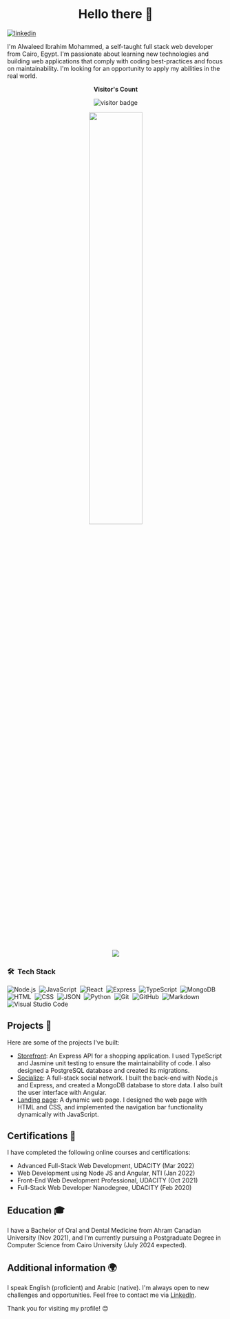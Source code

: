 <h1 align="center">
  <b>Hello there 👋</b>
</h1>

[![linkedin](https://img.shields.io/badge/LinkedIn-0077B5?style=for-the-badge&logo=linkedin&logoColor=white)](https://www.linkedin.com/in/al-waleed-ibrahim/)

I'm Alwaleed Ibrahim Mohammed, a self-taught full stack web developer from Cairo, Egypt. I'm passionate about learning new technologies and building web applications that comply with coding best-practices and focus on maintainability. I'm looking for an opportunity to apply my abilities in the real world.

<p align="center"><b>Visitor's Count</b></p>
<p align="center"><img src="https://profile-counter.glitch.me/%7Balwaleedibrahim%7D/count.svg" alt="visitor badge"/></p>
<p align="center" ><img width="49.5%" src="https://github-readme-stats.vercel.app/api?username=alwaleedibrahim&show_icons=true&theme=chartreuse-dark&hide_border=true" /></p> 
<p align="center" ><img src="https://github-readme-streak-stats.herokuapp.com?user=alwaleedibrahim&theme=chartreuse-dark"></p>

### 🛠 &nbsp;Tech Stack

![Node.js](https://img.shields.io/badge/-Node.js-05122A?style=flat&logo=node.js&logoColor=339933)&nbsp;
![JavaScript](https://img.shields.io/badge/-JavaScript-05122A?style=flat&logo=javascript)&nbsp;
![React](https://img.shields.io/badge/-React-05122A?style=flat&logo=react&logoColor=339933)&nbsp;
![Express](https://img.shields.io/badge/-Express-05122A?style=flat&logo=express)&nbsp;
![TypeScript](https://img.shields.io/badge/-TypeScript-05122A?style=flat&logo=typescript)&nbsp;
![MongoDB](https://img.shields.io/badge/-MongoDB-05122A?style=flat&logo=mongodb)&nbsp;
![HTML](https://img.shields.io/badge/-HTML-05122A?style=flat&logo=HTML5)&nbsp;
![CSS](https://img.shields.io/badge/-CSS-05122A?style=flat&logo=CSS3&logoColor=1572B6)&nbsp;
![JSON](https://img.shields.io/badge/-JSON-05122A?style=flat&logo=json&logoColor=000000)&nbsp;
![Python](https://img.shields.io/badge/-Python-05122A?style=flat&logo=python)&nbsp;
![Git](https://img.shields.io/badge/-Git-05122A?style=flat&logo=git)&nbsp;
![GitHub](https://img.shields.io/badge/-GitHub-05122A?style=flat&logo=github)&nbsp;
![Markdown](https://img.shields.io/badge/-Markdown-05122A?style=flat&logo=markdown)&nbsp;
![Visual Studio Code](https://img.shields.io/badge/-Visual%20Studio%20Code-05122A?style=flat&logo=visual-studio-code&logoColor=007ACC)&nbsp;

## Projects 🚀

Here are some of the projects I've built:

- [Storefront](https://github.com/alwaleedibrahim/storefront): An Express API for a shopping application. I used TypeScript and Jasmine unit testing to ensure the maintainability of code. I also designed a PostgreSQL database and created its migrations.
- [Socialize](https://github.com/alwaleedibrahim/socialize): A full-stack social network. I built the back-end with Node.js and Express, and created a MongoDB database to store data. I also built the user interface with Angular.
- [Landing page](https://github.com/alwaleedibrahim/landing_page): A dynamic web page. I designed the web page with HTML and CSS, and implemented the navigation bar functionality dynamically with JavaScript.

## Certifications 📜

I have completed the following online courses and certifications:

- Advanced Full-Stack Web Development, UDACITY (Mar 2022)
- Web Development using Node JS and Angular, NTI (Jan 2022)
- Front-End Web Development Professional, UDACITY (Oct 2021)
- Full-Stack Web Developer Nanodegree, UDACITY (Feb 2020)

## Education 🎓

I have a Bachelor of Oral and Dental Medicine from Ahram Canadian University (Nov 2021), and I'm currently pursuing a Postgraduate Degree in Computer Science from Cairo University (July 2024 expected).

## Additional information 🌍

I speak English (proficient) and Arabic (native). I'm always open to new challenges and opportunities. Feel free to contact me via [LinkedIn](https://www.linkedin.com/in/al-waleed-ibrahim/).

Thank you for visiting my profile! 😊

